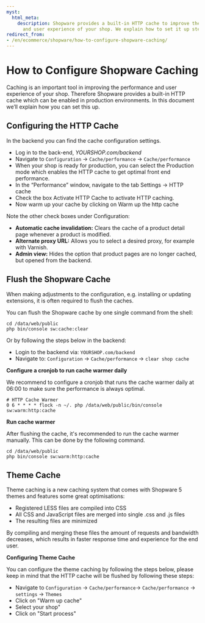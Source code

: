 ```yaml
---
myst:
  html_meta:
    description: Shopware provides a built-in HTTP cache to improve the performance
      and user experience of your shop. We explain how to set it up step by step.
redirect_from:
- /en/ecommerce/shopware/how-to-configure-shopware-caching/
---
```


<!-- source: https://support.hypernode.com/en/ecommerce/shopware/how-to-configure-shopware-caching/ -->

# How to Configure Shopware Caching

Caching is an important tool in improving the performance and user experience of your shop. Therefore Shopware provides a built-in HTTP cache which can be enabled in production environments. In this document we’ll explain how you can set this up.

## Configuring the HTTP Cache

In the backend you can find the cache configuration settings.

- Log in to the back-end, *YOURSHOP.com/backend*
- Navigate to `Configuration` -> `Cache/performance` -> `Cache/performance`
- When your shop is ready for production, you can select the Production mode which enables the HTTP cache to get optimal front end performance.
- In the “Performance” window, navigate to the tab Settings -> HTTP cache
- Check the box Activate HTTP Cache to activate HTTP caching.
- Now warm up your cache by clicking on Warm up the http cache

Note the other check boxes under Configuration:

- **Automatic cache invalidation:** Clears the cache of a product detail page whenever a product is modified.
- **Alternate proxy URL:** Allows you to select a desired proxy, for example with Varnish.
- **Admin view:** Hides the option that product pages are no longer cached, but opened from the backend.

## Flush the Shopware Cache

When making adjustments to the configuration, e.g. installing or updating extensions, it is often required to flush the caches.

You can flush the Shopware cache by one single command from the shell:

```nginx
cd /data/web/public
php bin/console sw:cache:clear
```

Or by following the steps below in the backend:

- Login to the backend via: `YOURSHOP.com/backend`
- Navigate to: `Configuration` -> `Cache/performance` -> `clear shop cache`

**Configure a cronjob to run cache warmer daily**

We recommend to configure a cronjob that runs the cache warmer daily at 06:00 to make sure the performance is always optimal.

```nginx
# HTTP Cache Warmer
0 6 * * * * flock -n ~/. php /data/web/public/bin/console sw:warm:http:cache

```

**Run cache warmer**

After flushing the cache, it's recommended to run the cache warmer manually. This can be done by the following command.

```nginx
cd /data/web/public
php bin/console sw:warm:http:cache
```

## Theme Cache

Theme caching is a new caching system that comes with Shopware 5 themes and features some great optimisations:

- Registered LESS files are compiled into CSS
- All CSS and JavaScript files are merged into single .css and .js files
- The resulting files are minimized

By compiling and merging these files the amount of requests and bandwidth decreases, which results in faster response time and experience for the end user.

**Configuring Theme Cache**

You can configure the theme caching by following the steps below, please keep in mind that the HTTP cache will be flushed by following these steps:

- Navigate to `Configuration` -> `Cache/performance`-> `Cache/performance` -> `settings` -> `Themes`
- Click on "Warm up cache"
- Select your shop"
- Click on "Start process"
